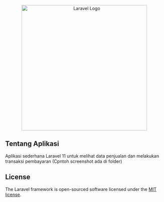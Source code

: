 <p align="center"><a href="https://laravel.com" target="_blank"><img src="https://raw.githubusercontent.com/laravel/art/master/logo-lockup/5%20SVG/2%20CMYK/1%20Full%20Color/laravel-logolockup-cmyk-red.svg" width="400" alt="Laravel Logo"></a></p>

## Tentang Aplikasi
Aplikasi sederhana Laravel 11 untuk melihat data penjualan dan melakukan transaksi pembayaran (Cpntoh screenshot ada di folder)

## License

The Laravel framework is open-sourced software licensed under the [MIT license](https://opensource.org/licenses/MIT).
